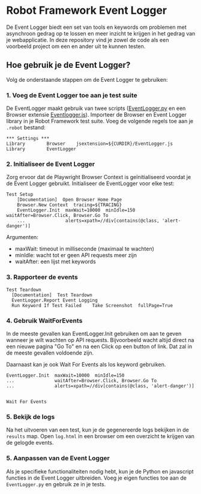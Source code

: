# Robot Framework Event Logger

De Event Logger biedt een set van tools en keywords om problemen met asynchroon gedrag op te lossen en meer inzicht te krijgen in het gedrag van je webapplicatie. In deze repository vind je zowel de code als een voorbeeld project om een en ander uit te kunnen testen.

## Hoe gebruik je de Event Logger?

Volg de onderstaande stappen om de Event Logger te gebruiken:

### 1. Voeg de Event Logger toe aan je test suite
De EventLogger maakt gebruik van twee scripts ([EventLogger.py](resources/EventLogger.py) en een Browser extensie [Eventlogger.js](resources/EventLogger.js)). Importeer de Browser en Event Logger library in je Robot Framework test suite. Voeg de volgende regels toe aan je `.robot` bestand:
```robot
*** Settings ***
Library        Browser    jsextension=${CURDIR}/EventLogger.js
Library        EventLogger
```

### 2. Initialiseer de Event Logger
Zorg ervoor dat de Playwright Browser Context is geïnitialiseerd voordat je de Event Logger gebruikt. Initialiseer de EventLogger voor elke test:
```robot
Test Setup
    [Documentation]  Open Browser Home Page
    Browser.New Context  tracing=${TRACING}
    EventLogger.Init  maxWait=10000  minIdle=150  waitAfter=Browser.Click, Browser.Go To  
    ...               alerts=xpath=//div[contains(@class, 'alert-danger')]

```
Argumenten:
* maxWait: timeout in milliseconde (maximaal te wachten)
* minIdle: wacht tot er geen API requests meer zijn
* waitAfter: een lijst met keywords

### 3. Rapporteer de events
```robot
Test Teardown
  [Documentation]  Test Teardown
  EventLogger.Report Event Logging
  Run Keyword If Test Failed    Take Screenshot  fullPage=True
```

### 4. Gebruik WaitForEvents
In de meeste gevallen kan EventLogger.Init gebruiken om aan te geven wanneer je wilt wachten op API requests. Bijvoorbeeld wacht altijd direct na een nieuwe pagina "Go To" en na een Click op een button of link. Dat zal in de meeste gevallen voldoende zijn.

Daarnaast kan je ook Wait For Events als los keyword gebruiken.

 ```robot
EventLogger.Init  maxWait=10000  minIdle=150  
...               waitAfter=Browser.Click, Browser.Go To 
...               alerts=xpath=//div[contains(@class, 'alert-danger')]

     
 Wait For Events
```

### 5. Bekijk de logs
Na het uitvoeren van een test, kun je de gegenereerde logs bekijken in de `results` map. Open `log.html` in een browser om een overzicht te krijgen van de gelogde events.

### 5. Aanpassen van de Event Logger
Als je specifieke functionaliteiten nodig hebt, kun je de Python en javascript functies in de Event Logger uitbreiden. Voeg je eigen functies toe aan de `EventLogger.py` en gebruik ze in je tests.
